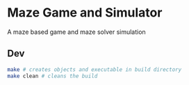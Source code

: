# Maze Game and Simulator

A maze based game and maze solver simulation

## Dev

```bash
make # creates objects and executable in build directory
make clean # cleans the build
```
